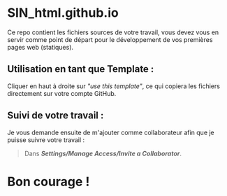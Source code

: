 # SIN_html.github.io
Ce repo contient les fichiers sources de votre travail, vous devez vous en servir comme point de départ pour le développement de vos premières pages web (statiques).
## Utilisation en tant que Template :
Cliquer en haut à droite sur *"use this template"*, ce qui copiera les fichiers directement sur votre compte GitHub.
## Suivi de votre travail :
Je vous demande ensuite de m'ajouter comme collaborateur afin que je puisse suivre votre travail :

> Dans ***Settings/Manage Access/Invite a Collaborator***.

# Bon courage !
